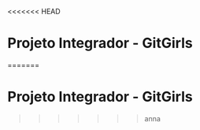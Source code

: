 <<<<<<< HEAD
# Projeto Integrador - GitGirls


=======
# Projeto Integrador - GitGirls
>>>>>>> anna
